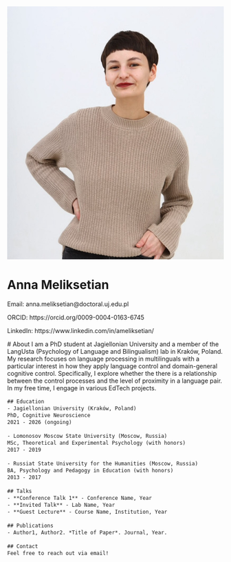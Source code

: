 
<link rel="stylesheet" href="styles.css">

<div class="container">
  <div class="sidebar">
    <img src="assets/photo.jpg" alt="My photo" class="profile-pic">
    <h1>Anna Meliksetian</h1>
    <p>Email: anna.meliksetian@doctoral.uj.edu.pl</p>
    <p>ORCID: https://orcid.org/0009-0004-0163-6745</p>
    <p>LinkedIn: https://www.linkedin.com/in/ameliksetian/</p>

  </div>

  <div class="content">
    # About
    I am a PhD student at Jagiellonian University and a member of the LangUsta (Psychology of Language and Bilingualism) lab in Kraków, Poland. My research focuses on language processing in multilinguals with a particular interest in how they apply language control and domain-general cognitive control. Specifically, I explore whether the there is a relationship between the control processes and the level of proximity in a language pair. In my free time, I engage in various EdTech projects.

    ## Education
    - Jagiellonian University (Kraków, Poland)
    PhD, Cognitive Neuroscience
    2021 - 2026 (ongoing)

    - Lomonosov Moscow State University (Moscow, Russia)
    MSc, Theoretical and Experimental Psychology (with honors)
    2017 - 2019

    - Russiat State University for the Humanities (Moscow, Russia)
    BA, Psychology and Pedagogy in Education (with honors)
    2013 - 2017

    ## Talks
    - **Conference Talk 1** - Conference Name, Year
    - **Invited Talk** - Lab Name, Year
    - **Guest Lecture** - Course Name, Institution, Year

    ## Publications
    - Author1, Author2. *Title of Paper*. Journal, Year.

    ## Contact
    Feel free to reach out via email!
  </div>
</div>
